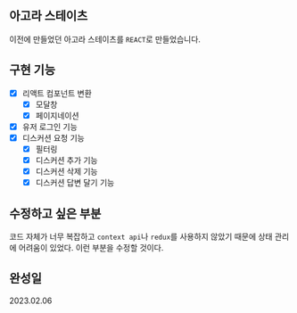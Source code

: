 ## 아고라 스테이츠

이전에 만들었던 아고라 스테이츠를 `REACT`로 만들었습니다.

## 구현 기능

- [x] 리액트 컴포넌트 변환
  - [x] 모달창
  - [x] 페이지네이션
- [x] 유저 로그인 기능
- [x] 디스커션 요청 기능
  - [x] 필터링
  - [x] 디스커션 추가 기능
  - [x] 디스커션 삭제 기능
  - [x] 디스커션 답변 달기 기능

## 수정하고 싶은 부분

코드 자체가 너무 복잡하고 `context api`나 `redux`를 사용하지 않았기 때문에 상태 관리에 어려움이 있었다.
이런 부분을 수정할 것이다.

## 완성일

2023.02.06
